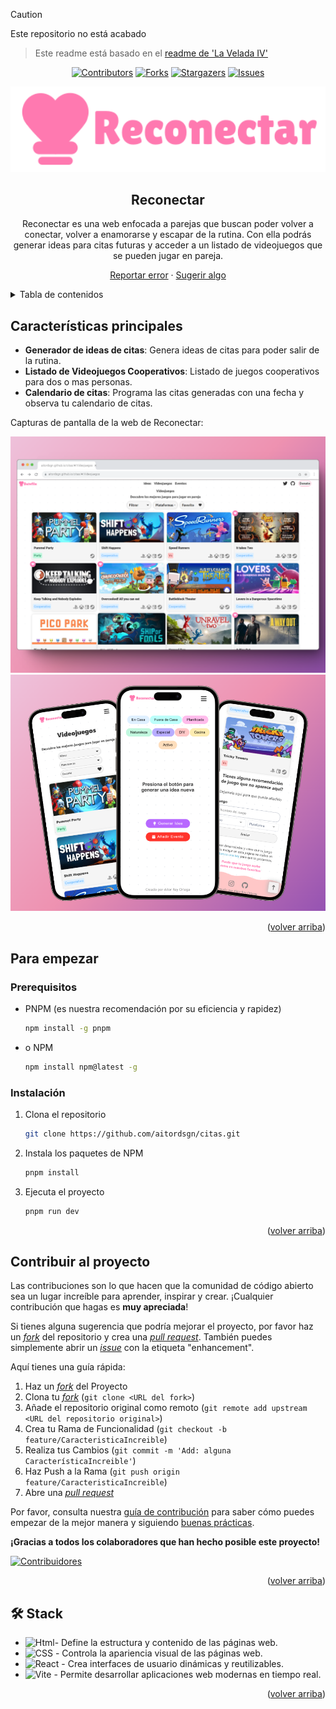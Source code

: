 > [!CAUTION]
> Este repositorio no está acabado

> Este readme está basado en el [readme de 'La Velada IV'](https://github.com/midudev/la-velada-web-oficial/blob/main/README.md)

<a name="readme-top"></a>

<div align="center">

[![Contributors][contributors-shield]][contributors-url]
[![Forks][forks-shield]][forks-url]
[![Stargazers][stars-shield]][stars-url]
[![Issues][issues-shield]][issues-url]

<a href="https://github.com/aitordsgn/citas">
  <img src="https://github.com/aitordsgn/citas/blob/main/public/Icono_opt.svg" alt="Logo" width="600" />
</a>

## Reconectar

Reconectar es una web enfocada a parejas que buscan poder volver a conectar, volver a enamorarse y escapar de la rutina. Con ella podrás generar ideas para citas futuras y acceder a un listado de videojuegos que se pueden jugar en pareja.

[Reportar error](https://github.com/aitordsgn/citas/issues) · [Sugerir algo](https://github.com/aitordsgn/citas/issues)

</div>

<details>
<summary>Tabla de contenidos</summary>

1. [Características principales](#características-principales)
2. [Para empezar](#para-empezar)
   - [Prerequisitos](#prerequisitos)
   - [Instalación](#instalación)
3. [Contribuir al proyecto](#contribuir-al-proyecto)

</details>

## Características principales

- **Generador de ideas de citas**: Genera ideas de citas para poder salir de la rutina.
- **Listado de Videojuegos Cooperativos**: Listado de juegos cooperativos para dos o mas personas.
- **Calendario de citas**: Programa las citas generadas con una fecha y observa tu calendario de citas.

Capturas de pantalla de la web de Reconectar:

![Captura de pantalla en ordenador](/public/Desktop_README.png)
![Mockup de pantalla en móvil](/public/Mobile_README.png)

<p align="right">(<a href="#readme-top">volver arriba</a>)</p>

## Para empezar

### Prerequisitos

- PNPM (es nuestra recomendación por su eficiencia y rapidez)

  ```sh
  npm install -g pnpm
  ```

- o NPM

  ```sh
  npm install npm@latest -g
  ```

### Instalación

1. Clona el repositorio

   ```sh
   git clone https://github.com/aitordsgn/citas.git
   ```

2. Instala los paquetes de NPM

   ```sh
   pnpm install
   ```

3. Ejecuta el proyecto

   ```sh
   pnpm run dev
   ```

<p align="right">(<a href="#readme-top">volver arriba</a>)</p>

## Contribuir al proyecto

Las contribuciones son lo que hacen que la comunidad de código abierto sea un lugar increíble para aprender, inspirar y crear. ¡Cualquier contribución que hagas es **muy apreciada**!

Si tienes alguna sugerencia que podría mejorar el proyecto, por favor haz un [_fork_](https://github.com/aitordsgn/citas/fork) del repositorio y crea una [_pull request_](https://github.com/aitordsgn/citas/pulls). También puedes simplemente abrir un [_issue_](https://github.com/aitordsgn/citas/issues) con la etiqueta "enhancement".

Aquí tienes una guía rápida:

1. Haz un [_fork_](https://github.com/aitordsgn/citas/fork) del Proyecto
2. Clona tu [_fork_](https://github.com/aitordsgn/citas/fork) (`git clone <URL del fork>`)
3. Añade el repositorio original como remoto (`git remote add upstream <URL del repositorio original>`)
4. Crea tu Rama de Funcionalidad (`git checkout -b feature/CaracteristicaIncreible`)
5. Realiza tus Cambios (`git commit -m 'Add: alguna CaracterísticaIncreible'`)
6. Haz Push a la Rama (`git push origin feature/CaracteristicaIncreible`)
7. Abre una [_pull request_](https://github.com/aitordsgn/citas/pulls)

Por favor, consulta nuestra [guía de contribución](https://github.com/aitordsgn/citas/blob/master/CONTRIBUTING.md) para saber cómo puedes empezar de la mejor manera y siguiendo [buenas prácticas](https://github.com/aitordsgn/citas/blob/main/CONTRIBUTING.md#buenas-prácticas-).

**¡Gracias a todos los colaboradores que han hecho posible este proyecto!**

[![Contribuidores](https://contrib.rocks/image?repo=aitordsgn/citas)](https://github.com/aitordsgn/citas/graphs/contributors)

<p align="right">(<a href="#readme-top">volver arriba</a>)</p>

## 🛠️ Stack

- ![Html][html-badge]- Define la estructura y contenido de las páginas web.
- ![CSS][css-badge] - Controla la apariencia visual de las páginas web.
- ![React][react-badge] - Crea interfaces de usuario dinámicas y reutilizables.
- ![Vite][vite-badge] - Permite desarrollar aplicaciones web modernas en tiempo real.


<p align="right">(<a href="#readme-top">volver arriba</a>)</p>




[hTML-badge]: https://img.shields.io/badge/html5-%23E34F26.svg?style=for-the-badge&logo=html5&logoColor=white
[css-badge]: https://img.shields.io/badge/css3-%231572B6.svg?style=for-the-badge&logo=css3&logoColor=white
[react-badge]: https://img.shields.io/badge/react-%2320232a.svg?style=for-the-badge&logo=react&logoColor=%2361DAFB
[vite-badge]: https://img.shields.io/badge/vite-%23646CFF.svg?style=for-the-badge&logo=vite&logoColor=white

[contributors-shield]: https://img.shields.io/github/contributors/aitordsgn/citas.svg?style=for-the-badge
[contributors-url]: https://github.com/aitordsgn/citas/graphs/contributors
[forks-shield]: https://img.shields.io/github/forks/aitordsgn/citas.svg?style=for-the-badge
[forks-url]: https://github.com/aitordsgn/citas/network/members
[stars-shield]: https://img.shields.io/github/stars/aitordsgn/citas.svg?style=for-the-badge
[stars-url]: https://github.com/aitordsgn/citas/stargazers
[issues-shield]: https://img.shields.io/github/issues/aitordsgn/citas.svg?style=for-the-badge
[issues-url]: https://github.com/aitordsgn/citas/issues
